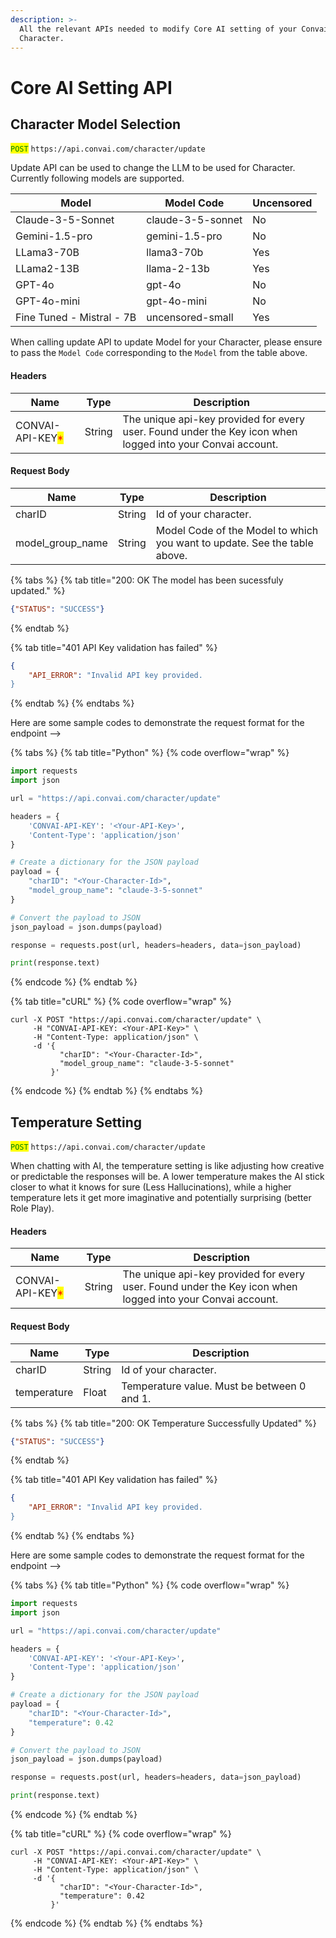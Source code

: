 ```yaml
---
description: >-
  All the relevant APIs needed to modify Core AI setting of your Convai
  Character.
---
```


# Core AI Setting API

## Character Model Selection

<mark style="color:green;">`POST`</mark> `https://api.convai.com/character/update`

Update API can be used to change the LLM to be used for Character. Currently following models are supported.

| Model                     | Model Code        | Uncensored |
| ------------------------- | ----------------- | ---------- |
| Claude-3-5-Sonnet         | claude-3-5-sonnet | No         |
| Gemini-1.5-pro            | gemini-1.5-pro    | No         |
| LLama3-70B                | llama3-70b        | Yes        |
| LLama2-13B                | llama-2-13b       | Yes        |
| GPT-4o                    | gpt-4o            | No         |
| GPT-4o-mini               | gpt-4o-mini       | No         |
| Fine Tuned - Mistral - 7B | uncensored-small  | Yes        |

When calling update API to update Model for your Character, please ensure to pass the `Model Code` corresponding to the `Model` from the table above.

#### Headers

| Name                                             | Type   | Description                                                                                                |
| ------------------------------------------------ | ------ | ---------------------------------------------------------------------------------------------------------- |
| CONVAI-API-KEY<mark style="color:red;">\*</mark> | String | The unique api-key provided for every user. Found under the Key icon when logged into your Convai account. |

#### Request Body

| Name               | Type   | Description                                                               |
| ------------------ | ------ | ------------------------------------------------------------------------- |
| charID             | String | Id of your character.                                                     |
| model\_group\_name | String | Model Code of the Model to which you want to update. See the table above. |

{% tabs %}
{% tab title="200: OK The model has been sucessfuly updated." %}
```json
{"STATUS": "SUCCESS"}
```
{% endtab %}

{% tab title="401 API Key validation has failed" %}
```json
{
    "API_ERROR": "Invalid API key provided.
}
```
{% endtab %}
{% endtabs %}

Here are some sample codes to demonstrate the request format for the endpoint -->

{% tabs %}
{% tab title="Python" %}
{% code overflow="wrap" %}
```python
import requests
import json

url = "https://api.convai.com/character/update"

headers = { 
    'CONVAI-API-KEY': '<Your-API-Key>',
    'Content-Type': 'application/json'
}

# Create a dictionary for the JSON payload
payload = { 
    "charID": "<Your-Character-Id>",
    "model_group_name": "claude-3-5-sonnet"
}

# Convert the payload to JSON
json_payload = json.dumps(payload)

response = requests.post(url, headers=headers, data=json_payload)

print(response.text)

```
{% endcode %}
{% endtab %}

{% tab title="cURL" %}
{% code overflow="wrap" %}
```shell
curl -X POST "https://api.convai.com/character/update" \
     -H "CONVAI-API-KEY: <Your-API-Key>" \
     -H "Content-Type: application/json" \
     -d '{
           "charID": "<Your-Character-Id>",
           "model_group_name": "claude-3-5-sonnet"
         }'
```
{% endcode %}
{% endtab %}
{% endtabs %}

## Temperature Setting

<mark style="color:green;">`POST`</mark> `https://api.convai.com/character/update`

When chatting with AI, the temperature setting is like adjusting how creative or predictable the responses will be. A lower temperature makes the AI stick closer to what it knows for sure (Less Hallucinations), while a higher temperature lets it get more imaginative and potentially surprising (better Role Play).

#### Headers

| Name                                             | Type   | Description                                                                                                |
| ------------------------------------------------ | ------ | ---------------------------------------------------------------------------------------------------------- |
| CONVAI-API-KEY<mark style="color:red;">\*</mark> | String | The unique api-key provided for every user. Found under the Key icon when logged into your Convai account. |

#### Request Body

| Name        | Type   | Description                                 |
| ----------- | ------ | ------------------------------------------- |
| charID      | String | Id of your character.                       |
| temperature | Float  | Temperature value. Must be between 0 and 1. |

{% tabs %}
{% tab title="200: OK Temperature Successfully Updated" %}
```json
{"STATUS": "SUCCESS"}
```
{% endtab %}

{% tab title="401 API Key validation has failed" %}
```json
{
    "API_ERROR": "Invalid API key provided.
}
```
{% endtab %}
{% endtabs %}

Here are some sample codes to demonstrate the request format for the endpoint -->

{% tabs %}
{% tab title="Python" %}
{% code overflow="wrap" %}
```python
import requests
import json

url = "https://api.convai.com/character/update"

headers = { 
    'CONVAI-API-KEY': '<Your-API-Key>',
    'Content-Type': 'application/json'
}

# Create a dictionary for the JSON payload
payload = { 
    "charID": "<Your-Character-Id>",
    "temperature": 0.42
}

# Convert the payload to JSON
json_payload = json.dumps(payload)

response = requests.post(url, headers=headers, data=json_payload)

print(response.text)

```
{% endcode %}
{% endtab %}

{% tab title="cURL" %}
{% code overflow="wrap" %}
```shell
curl -X POST "https://api.convai.com/character/update" \
     -H "CONVAI-API-KEY: <Your-API-Key>" \
     -H "Content-Type: application/json" \
     -d '{
           "charID": "<Your-Character-Id>",
           "temperature": 0.42
         }'
```
{% endcode %}
{% endtab %}
{% endtabs %}
